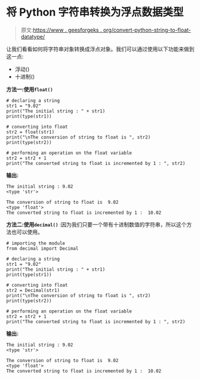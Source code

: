 # 将 Python 字符串转换为浮点数据类型

> 原文:[https://www . geesforgeks . org/convert-python-string-to-float-datatype/](https://www.geeksforgeeks.org/convert-python-string-to-float-datatype/)

让我们看看如何将字符串对象转换成浮点对象。我们可以通过使用以下功能来做到这一点:

*   浮动()
*   十进制()

**方法一:使用`float()`**

```
# declaring a string
str1 = "9.02"
print("The initial string : " + str1)
print(type(str1)) 

# converting into float
str2 = float(str1)
print("\nThe conversion of string to float is ", str2)
print(type(str2)) 

# performing an operation on the float variable
str2 = str2 + 1
print("The converted string to float is incremented by 1 : ", str2)
```

**输出:**

```
The initial string : 9.02
<type 'str'>

The conversion of string to float is  9.02
<type 'float'>
The converted string to float is incremented by 1 :  10.02

```

**方法二:使用`decimal()`** :因为我们只要一个带有十进制数值的字符串，所以这个方法也可以使用。

```
# importing the module
from decimal import Decimal

# declaring a string
str1 = "9.02"
print("The initial string : " + str1)
print(type(str1)) 

# converting into float
str2 = Decimal(str1)
print("\nThe conversion of string to float is ", str2)
print(type(str2)) 

# performing an operation on the float variable
str2 = str2 + 1
print("The converted string to float is incremented by 1 : ", str2)
```

**输出:**

```
The initial string : 9.02
<type 'str'>

The conversion of string to float is  9.02
<type 'float'>
The converted string to float is incremented by 1 :  10.02

```